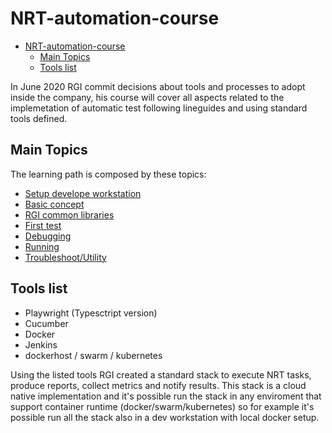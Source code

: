 # NRT-automation-course

- [NRT-automation-course](#nrt-automation-course)
  - [Main Topics](#main-topics)
  - [Tools list](#tools-list)


In June 2020 RGI commit decisions about tools and processes to adopt inside the company, his course will cover all aspects related to the implemetation of automatic test following lineguides and using standard tools defined.

## Main Topics 

The learning path is composed by these topics:

* [Setup develope workstation](./setup.md)
* [Basic concept](./basic_concept.md)
* [RGI common libraries](./rgi_common.md)
* [First test](first_test.md)
* [Debugging](./debugging.md)
* [Running](./setup.md)
* [Troubleshoot/Utility](./troubleshoot.md)


## Tools list

* Playwright (Typesctript version)
* Cucumber
* Docker
* Jenkins
* dockerhost / swarm / kubernetes
  
Using the listed tools RGI created a standard stack to execute NRT tasks, produce reports, collect metrics and notify results. This stack is a cloud native implementation and it's possible run the stack in any enviroment that support container runtime (docker/swarm/kubernetes) so for example it's possible run all the stack also in a dev workstation with local docker setup.

